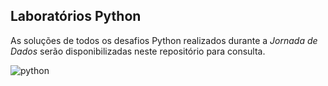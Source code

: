 ## Laboratórios Python

As soluções de todos os desafios Python realizados durante a *Jornada de Dados* serão disponibilizadas neste repositório para consulta.


![python](https://engenharia.com.br/wp-content/uploads/2023/12/Python_Engenharia.png)